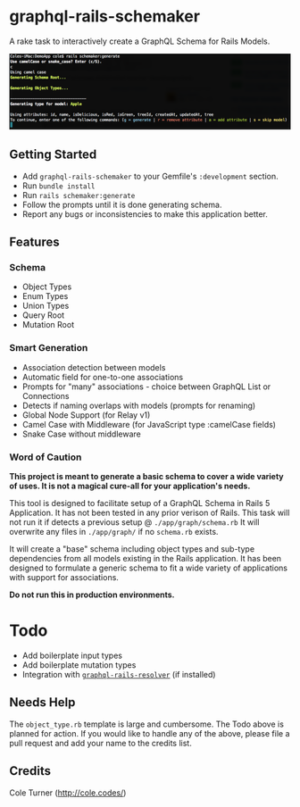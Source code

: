 # graphql-rails-schemaker
A rake task to interactively create a GraphQL Schema for Rails Models.

![See it in action](https://raw.githubusercontent.com/colepatrickturner/graphql-rails-schemaker/master/preview.png)

## Getting Started
- Add `graphql-rails-schemaker` to your Gemfile's `:development` section.
- Run `bundle install`
- Run `rails schemaker:generate`
- Follow the prompts until it is done generating schema.
- Report any bugs or inconsistencies to make this application better.

## Features
### Schema
- Object Types
- Enum Types
- Union Types
- Query Root
- Mutation Root

### Smart Generation
- Association detection between models
- Automatic field for one-to-one associations
- Prompts for "many" associations - choice between GraphQL List or Connections
- Detects if naming overlaps with models (prompts for renaming)
- Global Node Support (for Relay v1)
- Camel Case with Middleware (for JavaScript type :camelCase fields)
- Snake Case without middleware

### Word of Caution
**This project is meant to generate a basic schema to cover a wide variety of uses. It is not a magical cure-all for your application's needs.**

This tool is designed to facilitate setup of a GraphQL Schema in Rails 5 Application. It has not been tested in any prior verison of Rails. This task will not run it if detects a previous setup @ `./app/graph/schema.rb` It will overwrite any files in `./app/graph/` if no `schema.rb` exists.

It will create a "base" schema including object types and sub-type dependencies from all models existing in the Rails application. It has been designed to formulate a generic schema to fit a wide variety of applications with support for associations.

**Do not run this in production environments.**


# Todo
- Add boilerplate input types
- Add boilerplate mutation types
- Integration with [`graphql-rails-resolver`](https://github.com/colepatrickturner/graphql-rails-resolver) (if installed)

## Needs Help
The `object_type.rb` template is large and cumbersome. The Todo above is planned for action. If you would like to handle any of the above, please file a pull request and add your name to the credits list.


## Credits
Cole Turner (http://cole.codes/)
